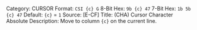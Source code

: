 Category: CURSOR
Format: `CSI {c} G`
8-Bit Hex: `9b {c} 47`
7-Bit Hex: `1b 5b {c} 47`
Default: `{c}` = `1`
Source: [E-CF]
Title: (CHA) Cursor Character Absolute
Description: Move to column `{c}` on the current line.
